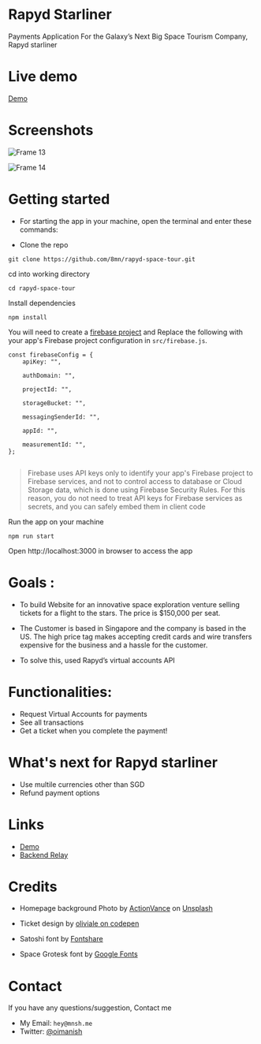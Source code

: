 
# Rapyd Starliner
Payments Application For the Galaxy’s Next Big Space Tourism Company, Rapyd starliner

# Live demo
[Demo](https://rapyd-starliner.vercel.app/)

# Screenshots
![Frame 13](https://user-images.githubusercontent.com/64839201/181241557-78aac0e0-03e7-4acb-901c-3f31667c49c7.jpg)



![Frame 14](https://user-images.githubusercontent.com/64839201/181241791-9b369c72-3bb8-4234-9a8b-4f9b8211231d.jpg)

# Getting started
- For starting the app in your machine, open the terminal and enter these commands:

- Clone the repo
```
git clone https://github.com/8mn/rapyd-space-tour.git
```

cd into working directory
```
cd rapyd-space-tour
```

Install dependencies
```
npm install
```



You will need to create a [firebase project](https://firebase.google.com/docs/web/setup) and Replace the following with your app's Firebase project configuration in `src/firebase.js`.

```
const firebaseConfig = {
	apiKey: "",

	authDomain: "",

	projectId: "",

	storageBucket: "",

	messagingSenderId: "",

	appId: "",

	measurementId: "",
};


```

> Firebase uses API keys only to identify your app's Firebase project to Firebase services, and not to control access to database or Cloud Storage data, which is done using Firebase Security Rules. For this reason, you do not need to treat API keys for Firebase services as secrets, and you can safely embed them in client code


Run the app on your machine
```
npm run start
```


Open http://localhost:3000 in browser to access the app


# Goals :

- To build Website for an innovative space exploration venture selling tickets for a flight to the stars. The price is $150,000 per seat.

- The Customer is based in Singapore and the company is based in the US. The high price tag makes accepting credit cards and wire transfers expensive for the business and a hassle for the customer.

- To solve this, used Rapyd’s virtual accounts API


# Functionalities:
- Request Virtual Accounts for payments
- See all transactions
- Get a ticket when you complete the payment!


# What's next for Rapyd starliner
- Use multile currencies other than SGD
- Refund payment options

# Links

- [Demo](https://rapyd-starliner.vercel.app/)
- [Backend Relay](https://github.com/8mn/rapyd-backend-relay)


# Credits
- Homepage background Photo by <a href="https://unsplash.com/@actionvance?utm_source=unsplash&utm_medium=referral&utm_content=creditCopyText">ActionVance</a> on <a href="https://unsplash.com/s/photos/earth?utm_source=unsplash&utm_medium=referral&utm_content=creditCopyText">Unsplash</a>
  
- Ticket design by [oliviale on codepen](https://codepen.io/oliviale/pen/MZZYyO) 
- Satoshi font by [Fontshare](https://www.fontshare.com/)
- Space Grotesk font by [Google Fonts](https://fonts.google.com/)

# Contact

If you have any questions/suggestion, Contact me 
- My Email: `hey@mnsh.me`
- Twitter: [@oimanish](https://twitter.com/oimanish)

